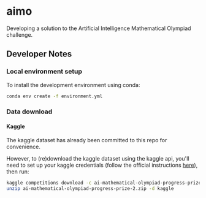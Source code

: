 # aimo

Developing a solution to the Artificial Intelligence Mathematical Olympiad challenge.

## Developer Notes

### Local environment setup

To install the development environment using conda:
```bash
conda env create -f environment.yml
```

### Data download

#### Kaggle

The kaggle dataset has already been committed to this repo for convenience.

However, to (re)download the kaggle dataset using the kaggle api, you'll need to set up your kaggle credentials (follow the official instructions [here](https://github.com/Kaggle/kaggle-api/blob/main/docs/README.md#api-credentials)), then run:

```bash
kaggle competitions download -c ai-mathematical-olympiad-progress-prize-2
unzip ai-mathematical-olympiad-progress-prize-2.zip -d kaggle
```